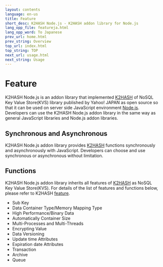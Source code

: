 ```yaml
---
layout: contents
language: en-us
title: Feature
short_desc: K2HASH Node.js - K2HASH addon library for Node.js
lang_opp_file: featureja.html
lang_opp_word: To Japanese
prev_url: home.html
prev_string: Overview
top_url: index.html
top_string: TOP
next_url: usage.html
next_string: Usage
---
```


# Feature
K2HASH Node.js is an addon library that implemented [K2HASH](https://k2hash.antpick.ax/) of NoSQL Key Value Store(KVS) library published by Yahoo! JAPAN as open source so that it can be used on server side JavaScript environment [Node.js](https://nodejs.org/).
Developers can use the K2HASH Node.js addon library in the same way as general JavaScript libraries and Node.js addon libraries.

## Synchronous and Asynchronous
K2HASH Node.js addon library provides [K2HASH](https://k2hash.antpick.ax/) functions synchronously and asynchronously with JavaScript.
Developers can choose and use synchronous or asynchronous without limitation.

## Functions
K2HASH Node.js addon library inherits all features of [K2HASH](https://k2hash.antpick.ax/) as NoSQL Key Value Store(KVS).
For details of the list of features and functions below, please refer to K2HASH [feature](https://k2hash.antpick.ax/feature.html).
- Sub Key
- Data Container Type/Memory Mapping Type
- High Performance/Binary Data
- Automatically Container Size
- Multi-Processes and Multi-Threads
- Encrypting Value
- Data Versioning
- Update time Attributes
- Expiration date Attributes
- Transaction
- Archive
- Queue
